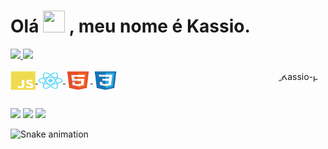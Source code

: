 <h1>Olá <img width="35" height="35" src="https://camo.githubusercontent.com/e8e7b06ecf583bc040eb60e44eb5b8e0ecc5421320a92929ce21522dbc34c891/68747470733a2f2f6d656469612e67697068792e636f6d2f6d656469612f6876524a434c467a6361737252346961377a2f67697068792e676966" /> , meu nome é Kassio.</h1>

<div align="center" style="display: flex" >
  <a href="kassiodev.vercel.app">
  <img height="180em" src="https://github-readme-stats.vercel.app/api?username=KassioM&show_icons=true&theme=dark&include_all_commits=true&count_private=true"/>
  <img height="180em" src="https://github-readme-stats.vercel.app/api/top-langs/?username=KassioM&layout=compact&langs_count=7&theme=dark"/>
</div>
  
<div style="display: inline_block" ><br>
  <img align="center" alt="Kassio-Js" height="30" width="40" src="https://raw.githubusercontent.com/devicons/devicon/master/icons/javascript/javascript-plain.svg">
  <img align="center" alt="Kassio-React" height="30" width="40" src="https://raw.githubusercontent.com/devicons/devicon/master/icons/react/react-original.svg">
  <img align="center" alt="Kassio-HTML" height="30" width="40" src="https://raw.githubusercontent.com/devicons/devicon/master/icons/html5/html5-original.svg">
  <img align="center" alt="Kassio-CSS" height="30" width="40" src="https://raw.githubusercontent.com/devicons/devicon/master/icons/css3/css3-original.svg">
  <img align="right" alt="Kassio-pic" height="150" style="border-radius:50px;" src="https://lh3.googleusercontent.com/a-/AOh14GgUf8g5GL5ecPSC3QvR1Dlx3Mgu4GGPxwj8le5POg=s288-p-no">
</div>
  
  ##
 
<div> 
  <a href="https://instagram.com/KassioM_" target="_blank"><img src="https://img.shields.io/badge/-Instagram-%23E4405F?style=for-the-badge&logo=instagram&logoColor=white" target="_blank"></a>
  <a href = "mailto:kassiomatheus23@gmail.com"><img src="https://img.shields.io/badge/-Gmail-%23333?style=for-the-badge&logo=gmail&logoColor=white" target="_blank"></a>
  <a href="nkedin.com/in/kassio-matheus-576943217/" target="_blank"><img src="https://img.shields.io/badge/-LinkedIn-%230077B5?style=for-the-badge&logo=linkedin&logoColor=white" target="_blank"></a> 
 
  ![Snake animation](https://github.com/KassioM/KassioM)
 
</div>
